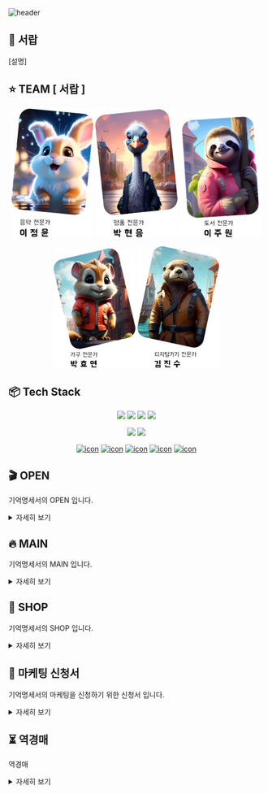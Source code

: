 ![header](https://capsule-render.vercel.app/api?type=waving&color=auto&height=200&section=header&fontSize=50&animation=twinkling&text=어서오세요%20Ga-Statement입니다)

## 🧾 서랍
[설명]

## ⭐️ TEAM [ 서랍 ]
<p align="center">
    <img src="./public/pic/drawer_pic/expert (2).png" width="32%">
    <img src="./public/pic/drawer_pic/expert (3).png" width="32%">
    <img src="./public/pic/drawer_pic/expert (4).png" width="32%">
</p>
<p align="center">
    <img src="./public/pic/drawer_pic/expert (1).png" width="32%">
    <img src="./public/pic/drawer_pic/expert (5).png" width="32%">
</p>

## 📦 Tech Stack
<p align="middle">
    <a href="https://code.visualstudio.com/" alt=""><img src="https://img.shields.io/badge/VSC-007ACC?style=plastic&logo=VisualStudioCode&logoColor=white"/></a>
    <a href="https://zoom.us/" alt=""><img src="https://img.shields.io/badge/Zoom-0B5CFF?style=plastic&logo=Zoom&logoColor=white"/></a>
    <a href="https://discord.com/" alt=""><img src="https://img.shields.io/badge/Discord-5865F2?style=plastic&logo=Discord&logoColor=white"/></a>
    <a href="https://www.atlassian.com/ko/software/jira" alt=""><img src="https://img.shields.io/badge/Jira-0052CC?style=plastic&logo=Jira&logoColor=white"/></a>
</p>
<p align="middle">
    <a href="https://www.adobe.com/kr/products/illustrator.html" alt=""><img src="https://img.shields.io/badge/Adobe_illustrator-FF9A00?style=plastic&logo=Adobeillustrator&logoColor=white"/></a>
    <a href="https://helpx.adobe.com/kr/xd/get-started.html" alt=""><img src="https://img.shields.io/badge/Adobe_XD-FF61F6?style=plastic&logo=AdobeXD&logoColor=white"/></a>
</p>
<p align="middle">
    <a href="https://ko.legacy.reactjs.org/" alt=""><img src="https://techstack-generator.vercel.app/react-icon.svg" alt="icon" width="58" height="58" /></a>
    <a href="https://nodejs.org/en" alt=""><img src="https://techstack-generator.vercel.app/nginx-icon.svg" alt="icon" width="58" height="58" /></a>
    <a href="https://www.mysql.com/" alt=""><img src="https://techstack-generator.vercel.app/mysql-icon.svg" alt="icon" width="58" height="58" /></a>
    <a href="https://github.com/" alt=""><img src="https://techstack-generator.vercel.app/github-icon.svg" alt="icon" width="58" height="58" /></a>
    <a href="https://aws.amazon.com/ko/free/" alt=""><img src="https://techstack-generator.vercel.app/aws-icon.svg" alt="icon" width="58" height="58" /></a>
</p>

## 🎬 OPEN
기억명세서의 OPEN 입니다.
<details>
    <summary>자세히 보기</summary>
    OPEN 페이지 gif
</details>

## 🔥 MAIN
기억명세서의 MAIN 입니다.
<details>
    <summary>자세히 보기</summary>
    MAIN 페이지 gif
</details>

## 💎 SHOP
기억명세서의 SHOP 입니다.
<details>
    <summary>자세히 보기</summary>
    SHOP 페이지 gif
</details>

## 📝 마케팅 신청서
기억명세서의 마케팅을 신청하기 위한 신청서 입니다.
<details>
    <summary>자세히 보기</summary>
    신청서 페이지 gif
</details>

## ⏳ 역경매
역경매
<details>
    <summary>자세히 보기</summary>
    역경매 gif
</details>
